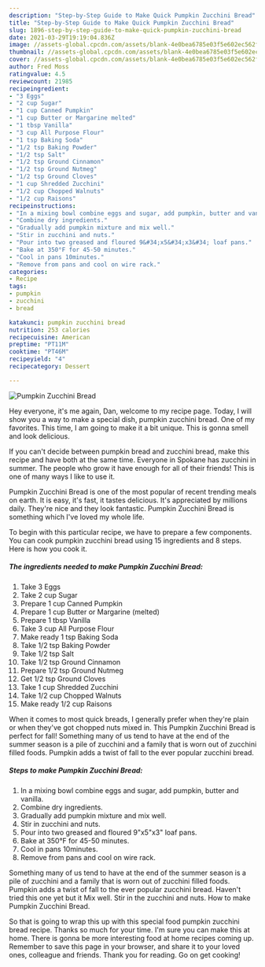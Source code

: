 ```yaml
---
description: "Step-by-Step Guide to Make Quick Pumpkin Zucchini Bread"
title: "Step-by-Step Guide to Make Quick Pumpkin Zucchini Bread"
slug: 1896-step-by-step-guide-to-make-quick-pumpkin-zucchini-bread
date: 2021-03-29T19:19:04.836Z
image: //assets-global.cpcdn.com/assets/blank-4e0bea6785e03f5e602ec562f230caae08da540cada707380b4fe1bbebba43da.png
thumbnail: //assets-global.cpcdn.com/assets/blank-4e0bea6785e03f5e602ec562f230caae08da540cada707380b4fe1bbebba43da.png
cover: //assets-global.cpcdn.com/assets/blank-4e0bea6785e03f5e602ec562f230caae08da540cada707380b4fe1bbebba43da.png
author: Fred Moss
ratingvalue: 4.5
reviewcount: 21985
recipeingredient:
- "3 Eggs"
- "2 cup Sugar"
- "1 cup Canned Pumpkin"
- "1 cup Butter or Margarine melted"
- "1 tbsp Vanilla"
- "3 cup All Purpose Flour"
- "1 tsp Baking Soda"
- "1/2 tsp Baking Powder"
- "1/2 tsp Salt"
- "1/2 tsp Ground Cinnamon"
- "1/2 tsp Ground Nutmeg"
- "1/2 tsp Ground Cloves"
- "1 cup Shredded Zucchini"
- "1/2 cup Chopped Walnuts"
- "1/2 cup Raisons"
recipeinstructions:
- "In a mixing bowl combine eggs and sugar, add pumpkin, butter and vanilla."
- "Combine dry ingredients."
- "Gradually add pumpkin mixture and mix well."
- "Stir in zucchini and nuts."
- "Pour into two greased and floured 9&#34;x5&#34;x3&#34; loaf pans."
- "Bake at 350°F for 45-50 minutes."
- "Cool in pans 10minutes."
- "Remove from pans and cool on wire rack."
categories:
- Recipe
tags:
- pumpkin
- zucchini
- bread

katakunci: pumpkin zucchini bread 
nutrition: 253 calories
recipecuisine: American
preptime: "PT11M"
cooktime: "PT46M"
recipeyield: "4"
recipecategory: Dessert

---
```



![Pumpkin Zucchini Bread](//assets-global.cpcdn.com/assets/blank-4e0bea6785e03f5e602ec562f230caae08da540cada707380b4fe1bbebba43da.png)

Hey everyone, it's me again, Dan, welcome to my recipe page. Today, I will show you a way to make a special dish, pumpkin zucchini bread. One of my favorites. This time, I am going to make it a bit unique. This is gonna smell and look delicious.

If you can&#39;t decide between pumpkin bread and zucchini bread, make this recipe and have both at the same time. Everyone in Spokane has zucchini in summer. The people who grow it have enough for all of their friends! This is one of many ways I like to use it.

Pumpkin Zucchini Bread is one of the most popular of recent trending meals on earth. It is easy, it's fast, it tastes delicious. It's appreciated by millions daily. They're nice and they look fantastic. Pumpkin Zucchini Bread is something which I've loved my whole life.


To begin with this particular recipe, we have to prepare a few components. You can cook pumpkin zucchini bread using 15 ingredients and 8 steps. Here is how you cook it.

<!--inarticleads1-->

##### The ingredients needed to make Pumpkin Zucchini Bread:

1. Take 3 Eggs
1. Take 2 cup Sugar
1. Prepare 1 cup Canned Pumpkin
1. Prepare 1 cup Butter or Margarine (melted)
1. Prepare 1 tbsp Vanilla
1. Take 3 cup All Purpose Flour
1. Make ready 1 tsp Baking Soda
1. Take 1/2 tsp Baking Powder
1. Take 1/2 tsp Salt
1. Take 1/2 tsp Ground Cinnamon
1. Prepare 1/2 tsp Ground Nutmeg
1. Get 1/2 tsp Ground Cloves
1. Take 1 cup Shredded Zucchini
1. Take 1/2 cup Chopped Walnuts
1. Make ready 1/2 cup Raisons


When it comes to most quick breads, I generally prefer when they&#39;re plain or when they&#39;ve got chopped nuts mixed in. This Pumpkin Zucchini Bread is perfect for fall! Something many of us tend to have at the end of the summer season is a pile of zucchini and a family that is worn out of zucchini filled foods. Pumpkin adds a twist of fall to the ever popular zucchini bread. 

<!--inarticleads2-->

##### Steps to make Pumpkin Zucchini Bread:

1. In a mixing bowl combine eggs and sugar, add pumpkin, butter and vanilla.
1. Combine dry ingredients.
1. Gradually add pumpkin mixture and mix well.
1. Stir in zucchini and nuts.
1. Pour into two greased and floured 9&#34;x5&#34;x3&#34; loaf pans.
1. Bake at 350°F for 45-50 minutes.
1. Cool in pans 10minutes.
1. Remove from pans and cool on wire rack.


Something many of us tend to have at the end of the summer season is a pile of zucchini and a family that is worn out of zucchini filled foods. Pumpkin adds a twist of fall to the ever popular zucchini bread. Haven&#39;t tried this one yet but it Mix well. Stir in the zucchini and nuts. How to make Pumpkin Zucchini Bread. 

So that is going to wrap this up with this special food pumpkin zucchini bread recipe. Thanks so much for your time. I'm sure you can make this at home. There is gonna be more interesting food at home recipes coming up. Remember to save this page in your browser, and share it to your loved ones, colleague and friends. Thank you for reading. Go on get cooking!
